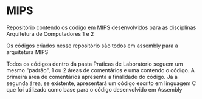 # MIPS
Repositório contendo os código em MIPS desenvolvidos para as disciplinas Arquitetura de Computadores 1 e 2

Os códigos criados nesse repositório são todos em assembly para a arquitetura MIPS

Todos os códigos dentro da pasta Praticas de Laboratorio seguem um mesmo "padrão", 1 ou 2 áreas de comentários e uma contendo o código.
A primeira área de comentários apresenta a finalidade do código. Já a segunda área, se existente, apresentará um código escrito em linguagem C que foi utilizado como base para o código desenvolvido em Assembly
